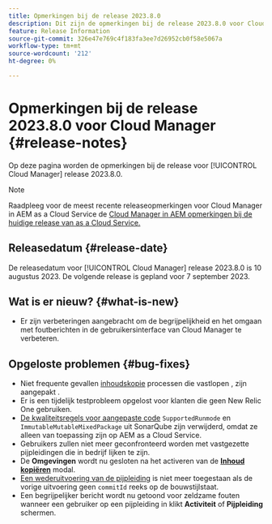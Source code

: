 ```yaml
---
title: Opmerkingen bij de release 2023.8.0
description: Dit zijn de opmerkingen bij de release 2023.8.0 voor Cloud Manager.
feature: Release Information
source-git-commit: 326e47e769c4f183fa3ee7d26952cb0f58e5067a
workflow-type: tm+mt
source-wordcount: '212'
ht-degree: 0%

---
```



# Opmerkingen bij de release 2023.8.0 voor Cloud Manager {#release-notes}

Op deze pagina worden de opmerkingen bij de release voor [!UICONTROL Cloud Manager] release 2023.8.0.

>[!NOTE]
>
>Raadpleeg voor de meest recente releaseopmerkingen voor Cloud Manager in AEM as a Cloud Service de [Cloud Manager in AEM opmerkingen bij de huidige release van as a Cloud Service.](https://experienceleague.adobe.com/docs/experience-manager-cloud-service/content/implementing/using-cloud-manager/release-notes-cloud-manager/release-notes-cm-current.html)

## Releasedatum {#release-date}

De releasedatum voor [!UICONTROL Cloud Manager] release 2023.8.0 is 10 augustus 2023. De volgende release is gepland voor 7 september 2023.

## Wat is er nieuw? {#what-is-new}

* Er zijn verbeteringen aangebracht om de begrijpelijkheid en het omgaan met foutberichten in de gebruikersinterface van Cloud Manager te verbeteren.

## Opgeloste problemen {#bug-fixes}

* Niet frequente gevallen [inhoudskopie](/help/using/content-copy.md) processen die vastlopen , zijn aangepakt .
* Er is een tijdelijk testprobleem opgelost voor klanten die geen New Relic One gebruiken.
* [De kwaliteitsregels voor aangepaste code](/help/using/custom-code-quality-rules.md) `SupportedRunmode` en `ImmutableMutableMixedPackage` uit SonarQube zijn verwijderd, omdat ze alleen van toepassing zijn op AEM as a Cloud Service.
* Gebruikers zullen niet meer geconfronteerd worden met vastgezette pijpleidingen die in bedrijf lijken te zijn.
* De **Omgevingen** wordt nu gesloten na het activeren van de **[Inhoud kopiëren](/help/using/content-copy.md)** modal.
* [Een wederuitvoering van de pijpleiding](/help/using/code-deployment.md#reexecute-deployment) is niet meer toegestaan als de vorige uitvoering geen `commitId` reeks op de bouwstijlstaat.
* Een begrijpelijker bericht wordt nu getoond voor zeldzame fouten wanneer een gebruiker op een pijpleiding in klikt **Activiteit** of **Pijpleiding** schermen.
